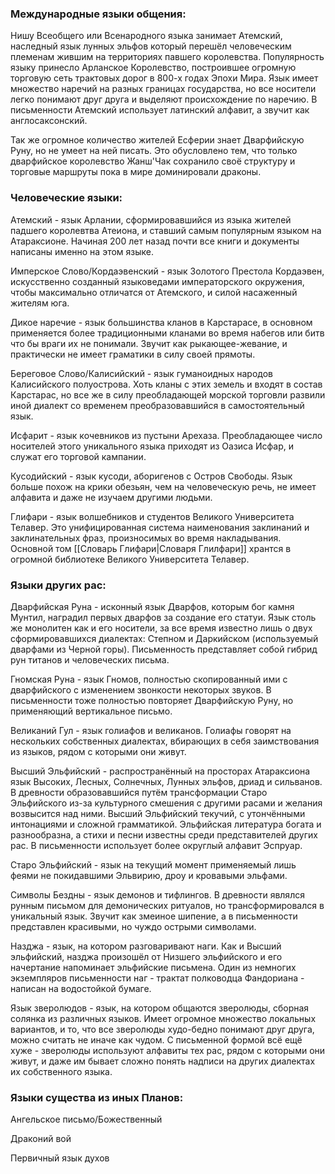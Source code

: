 ### Международные языки общения:
Нишу Всеобщего или Всенародного языка занимает Атемский, наследный язык лунных эльфов который перешёл человеческим племенам жившим на территориях павшего королевства. Популярность языку принесло Арланское Королевство, построившее огромную торговую сеть трактовых дорог в 800-х годах Эпохи Мира. Язык имеет множество наречий на разных границах государства, но все носители легко понимают друг друга и выделяют происхождение по наречию. В письменности Атемский использует латинский алфавит, а звучит как англосаксонский.

Так же огромное количество жителей Есферии знает Дварфийскую Руну, но не умеет на ней писать. Это обусловлено тем, что только дварфийское королевство Жанш'Чак сохранило своё структуру и торговые маршруты пока в мире доминировали драконы.

### Человеческие языки: 
Атемский - язык Арлании, сформировавшийся из языка жителей падшего королевтва Атеиона, и ставший самым популярным языком на Атараксионе. Начиная 200 лет назад почти все книги и документы написаны именно на этом языке. 

Имперское Слово/Кордаэвенский - язык Золотого Престола Кордаэвен, искусственно созданный языковедами императорского окружения, чтобы максимально отличатся от Атемского, и силой насаженный жителям юга.  

Дикое наречие - язык большинства кланов в Карстарасе, в основном применяется более традиционными кланами во время набегов или битв что бы враги их не понимали. Звучит как рыкающее-жевание, и практически не имеет граматики в силу своей прямоты. 

Береговое Слово/Калисийский - язык гуманоидных народов Калисийского полуострова. Хоть кланы с этих земель и входят в состав Карстарас, но все же в силу преобладающей морской торговли развили иной диалект со временем преобразовавшийся в самостоятельный язык.

Исфарит - язык кочевников из пустыни Арехаза. Преобладающее число носителей этого уникального языка приходят из Оазиса Исфар, и служат его торговой кампании. 

Кусодийский - язык кусоди, аборигенов с Остров Свободы. Язык больше похож на крики обезьян, чем на человеческую речь, не имеет алфавита и даже не изучаем другими людьми.

Глифари - язык волшебников и студентов Великого Университета Телавер. Это унифицированная система наименования заклинаний и заклинательных фраз, произносимых во время накладывания. Основной том [[Словарь Глифари|Словаря Глилфари]] хрантся в огромной библиотеке Великого Университета Телавер.

### Языки других рас: 
Дварфийская Руна - исконный язык Дварфов, которым бог камня Мунтил, наградил первых дварфов за создание его статуи. Язык столь же монолитен как и его носители, за все время известно лишь о двух сформировавшихся диалектах: Степном и Даркийском (используемый дварфами из Черной горы). Письменность представляет собой гибрид рун титанов и человеческих письма. 

Гномская Руна - язык Гномов, полностью скопированный ими с дварфийского с изменением звонкости некоторых звуков. В письменности тоже полностью повторяет Дварфийскую Руну, но применяющий вертикальное письмо.

Великаний Гул - язык голиафов и великанов. Голиафы говорят на нескольких собственных диалектах, вбирающих в себя заимствования из языков, рядом с которыми они живут.

Высший Эльфийский - распространённый на просторах Атараксиона язык Высоких, Лесных, Солнечных, Лунных эльфов, дриад и сильванов. В древности образовавшийся путём трансформации Старо Эльфийского из-за культурного смешения с другими расами и желания возвысится над ними. Высший Эльфийский текучий, с утончёнными интонациями и сложной грамматикой. Эльфийская литература богата и разнообразна, а стихи и песни известны среди представителей других рас. В письменности использует более округлый алфавит Эспруар.

Старо Эльфийский - язык на текущий момент применяемый лишь феями не покидавшими Эльвирию, дроу и кровавыми эльфами.

Символы Бездны - язык демонов и тифлингов. В древности являлся рунным письмом для демонических ритуалов, но трансформировался в уникальный язык. Звучит как змеиное шипение, а в письменности представлен красивыми, но чуждо острыми символами.

Назджа - язык, на котором разговаривают наги. Как и Высший эльфийский, назджа произошёл от Низшего эльфийского и его начертание напоминает эльфийские письмена. Один из немногих экземпляров письменности наг - трактат полководца Фандориана - написан на водостойкой бумаге.

Язык зверолюдов - язык, на котором общаются зверолюды, сборная солянка из различных языков. Имеет огромное множество локальных вариантов, и то, что все зверолюды худо-бедно понимают друг друга, можно считать не иначе как чудом. С письменной формой всё ещё хуже - зверолюды используют алфавиты тех рас, рядом с которыми они живут, и даже им бывает сложно понять надписи на других диалектах их собственного языка.


### Языки существа из иных Планов: 
Ангельское письмо/Божественный

Драконий вой

Первичный язык духов 

